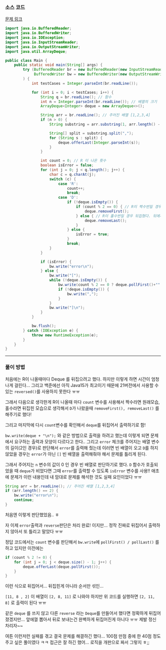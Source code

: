 ### 소스 코드

[문제 링크](https://www.acmicpc.net/problem/5430)

```java
import java.io.BufferedReader;
import java.io.BufferedWriter;
import java.io.IOException;
import java.io.InputStreamReader;
import java.io.OutputStreamWriter;
import java.util.ArrayDeque;

public class Main {
    public static void main(String[] args) {
        try (BufferedReader br = new BufferedReader(new InputStreamReader(System.in));
             BufferedWriter bw = new BufferedWriter(new OutputStreamWriter(System.out))
        ) {
            int testCases = Integer.parseInt(br.readLine());

            for (int i = 0; i < testCases; i++) {
                String q = br.readLine(); // 함수
                int n = Integer.parseInt(br.readLine()); // 배열의 크기
                ArrayDeque<Integer> deque = new ArrayDeque<>();

                String arr = br.readLine(); // 주어진 배열 [1,2,3,4]
                if (n > 0) {
                    String substring = arr.substring(1, arr.length() - 1);

                    String[] split = substring.split(",");
                    for (String s : split) {
                        deque.offerLast(Integer.parseInt(s));
                    }
                }

                int count = 0; // R 이 나온 횟수
                boolean isError = false;
                for (int j = 0; j < q.length(); j++) {
                    char c = q.charAt(j);
                    switch (c) {
                        case 'R':
                            count++;
                            break;
                        case 'D':
                            if (!deque.isEmpty()) {
                                if (count % 2 == 0) { // R이 짝수번일 경우 처음 상태와 똑같다. 앞에서 제거
                                    deque.removeFirst();
                                } else { // R이 홀수번일 경우 뒤집혔다. 뒤에서 제거
                                    deque.removeLast();
                                }
                            } else {
                                isError = true;
                            }
                            break;
                    }
                }

                if (isError) {
                    bw.write("error\n");
                } else {
                    bw.write("[");
                    while (!deque.isEmpty()) {
                        bw.write(count % 2 == 0 ? deque.pollFirst()+"" : deque.pollLast()+"");
                        if (!deque.isEmpty()) {
                            bw.write(",");
                        }
                    }
                    bw.write("]\n");
                }
            }

            bw.flush();
        } catch (IOException e) {
            throw new RuntimeException(e);
        }
    }
}
```

---

### 풀이 방법

처음에는 R이 나올때마다 Deque 를 뒤집으려고 했다. 하지만 이렇게 하면 시간이 엄청나게 걸린다... 그리고 백준에선 아직 Java15가 최고이기 때문에 21버전에서 사용할 수 있는 `reversed()`를 사용하지 못한다 ㅠㅠ

그래서 다음으로 생각한게 R이 나올때 마다 `count` 변수를 사용해서 짝수라면 원래모습, 홀수라면 뒤집힌 모습으로 생각해서 `D`가 나왔을때 `removeFirst(), removeLast()` 를 해주기로 했다!

그리고 마지막에 다시 `count`변수를 확인해서 `deque`를 뒤집어서 출력하기로 함!

`bw.write(deque + "\n");` 와 같은 방법으로 출력을 하려고 했는데 이렇게 되면 문제에서 요구하는 출력과 모양이 다르다고 한다.. 그리고 `error` 체크를 주어지는 배열 변수의 길이(2인 경우)로 판단해서 `error`를 출력해 줬는데 이러면 빈 배열이 오고 `D`를 하지 않았을 경우는 `error`가 아닌 `[]` 빈 배열을 출력해줘야 해서 문제를 틀리게 된다.

그래서 주어지는 `n` 변수의 값이 0 인 경우 빈 배열로 판단하기로 했다.
`D` 함수가 호출되었을 때 `deque`가 비었다면 그때 `error`를 출력할 수 있도록 `isError` 변수를 사용!! 애초에 문제가 이런 내용인데 내 맘대로 문제를 해석한 것도 실패 요인이었다 ㅠㅠ 

```java
String arr = br.readLine(); // 주어진 배열 [1,2,3,4]
if (arr.length() == 2) {
	bw.write("error\n");
	continue;
}
```

처음엔 이렇게 판단했었음.. ㅎ

자 이제 `error`출력과 `reverse`판단은 처리 완료! 이지만...
정작 진짜로 뒤집어서 출력하지 않아서 또 틀리고 말았다 ㅠㅠ

정답 코드에서는 `count` 변수를 판단해서 `bw.write`에 `pollFirst() / pollLast()` 를 하고 있지만 이전에는

```java
if (count % 2 != 0) {
    for (int j = 0; j < deque.size() - 1; j++) {
    	deque.offerLast(deque.pollFirst());
	}
}
```
이런 식으로 뒤집어서... 뒤집힌게 아니라 순서만 섞인...

`[11, 8 , 2]` 이 배열이 `[2, 8, 11]` 로 나와야 하지만 위 코드를 실행하면 `[2, 11, 8]` 로 출력이 된다 ㅠㅠ 

같은 `deque` 를 쓰지 않고 다른 `reverse` 라는 `Deque`를 만들어서 했다면 정확하게 뒤집어졌겠지만... 앞에껄 뽑아서 뒤로 보내는건 완벽하게 뒤집어진게 아니다 ㅠㅠ 제발 정신 차리자~~

여튼 이런저런 실패를 겪고 결국 문제를 해결하긴 했다... 100점 만점 중에 한 40점 정도 주고 싶은 풀이였다 ㅋㅋ 접근은 잘 하긴 했어... 로직을 개판으로 짜서 그렇지 ㅎ;;
